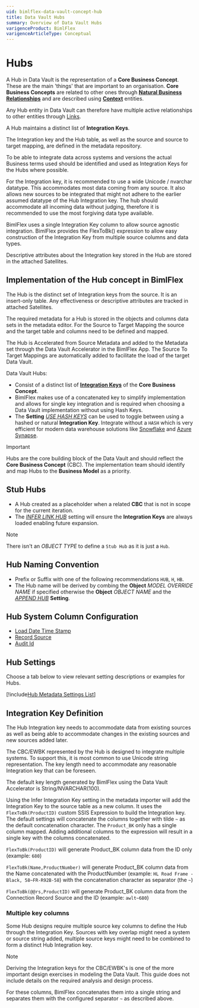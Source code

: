 ```yaml
---
uid: bimlflex-data-vault-concept-hub
title: Data Vault Hubs
summary: Overview of Data Vault Hubs
varigenceProduct: BimlFlex
varigenceArticleType: Conceptual
---
```

# Hubs

A Hub in Data Vault is the representation of a **Core Business Concept**. These are the main 'things' that are important to an organisation. **Core Business Concepts** are related to other ones through [**Natural Business Relationships**](xref:bimlflex-data-vault-concept-link) and are described using [**Context**](xref:bimlflex-data-vault-concept-satellite) entities.

Any Hub entity in Data Vault can therefore have multiple active relationships to other entities through [Links](xref:bimlflex-data-vault-concept-link).

A Hub maintains a distinct list of **Integration Keys**.

The Integration key and the Hub table, as well as the source and source to target mapping, are defined in the metadata repository.

To be able to integrate data across systems and versions the actual Business terms used should be identified and used as Integration Keys for the Hubs where possible.

For the Integration key, it is recommended to use a wide Unicode / nvarchar datatype. This accommodates most data coming from any source. It also allows new sources to be integrated that might not adhere to the earlier assumed datatype of the Hub Integration key. The hub should accommodate all incoming data without judging, therefore it is recommended to use the most forgiving data type available.

BimlFlex uses a single Integration Key column to allow source agnostic integration. BimlFlex provides the FlexToBk() expression to allow easy construction of the Integration Key from multiple source columns and data types.

Descriptive attributes about the Integration key stored in the Hub are stored in the attached Satellites.

## Implementation of the Hub concept in BimlFlex

The Hub is the distinct set of Integration keys from the source. It is an insert-only table. Any effectiveness or descriptive attributes are tracked in attached Satellites.

The required metadata for a Hub is stored in the objects and columns data sets in the metadata editor. For the Source to Target Mapping the source and the target table and columns need to be defined and mapped.

The Hub is Accelerated from Source Metadata and added to the Metadata set through the Data Vault Accelerator in the BimlFlex App. The Source To Target Mappings are automatically added to facilitate the load of the target Data Vault.

Data Vault Hubs:

* Consist of a distinct list of [**Integration Keys**](xref:bimlflex-data-vault-integration-keys-and-relationships) of the **Core Business Concept**.
* BimlFlex makes use of a concatenated key to simplify implementation and allows for single key integration and is required when choosing a Data Vault implementation without using Hash Keys.
* The **Setting** [*USE HASH KEYS*](xref:bimlflex-app-reference-documentation-settings-index) can be used to toggle between using a hashed or natural **Integration Key**.
  Integrate without a `HASH` which is very efficient for modern data warehouse solutions like [Snowflake](https://www.snowflake.com/) and [Azure Synapse](https://azure.microsoft.com/en-us/services/synapse-analytics/).

> [!IMPORTANT]
> Hubs are the core building block of the Data Vault and should reflect the **Core Business Concept** (CBC).
> The implementation team should identify and map Hubs to the **Business Model** as a priority.

## Stub Hubs

* A Hub created as a placeholder when a related **CBC** that is not in scope for the current iteration.
* The [*INFER LINK HUB*](xref:bimlflex-app-reference-documentation-settings-index) setting will ensure the **Integration Keys** are always loaded enabling future expansion.

> [!NOTE]
> There isn't an *OBJECT TYPE* to define a `Stub Hub` as it is just a `Hub`.

## Hub Naming Convention

* Prefix or Suffix with one of the following recommendations `HUB`, `H`, `HB`.
* The Hub name will be derived by combing the **Object** *MODEL OVERRIDE NAME* if specified otherwise the **Object** *OBJECT NAME* and the [*APPEND HUB*](xref:bimlflex-app-reference-documentation-settings-index) **Setting**.

## Hub System Column Configuration

* [Load Date Time Stamp](xref:bimlflex-data-vault-best-practices#load-date-time-stamp)
* [Record Source](xref:bimlflex-data-vault-best-practices#record-source)
* [Audit Id](xref:bimlflex-data-vault-best-practices#audit-id)

## Hub Settings

Choose a tab below to view relevant setting descriptions or examples for Hubs.

[!include[Hub Metadata Settings List](_settings_hub.md)]

## Integration Key Definition

The Hub Integration key needs to accommodate data from existing sources as well as being able to accommodate changes in the existing sources and new sources added later.

The CBC/EWBK represented by the Hub is designed to integrate multiple systems. To support this, it is most common to use  Unicode string representation. The key length need to accommodate any reasonable Integration key that can be foreseen.

The default key length generated by BimlFlex using the Data Vault Accelerator is String/NVARCHAR(100).

Using the Infer Integration Key setting in the metadata importer will add the Integration Key to the source table as a new column. It uses the `FlexToBk(ProductID)` custom SSIS Expression to build the Integration key. The default settings will concatenate the columns together with tilde `~` as the default concatenation character. The `Product_BK` only has a single column mapped. Adding additional columns to the expression will result in a single key with the columns concatenated.

`FlexToBk(ProductID)` will generate Product_BK column data from the ID only (example: `680`)

`FlexToBk(Name,ProductNumber)` will generate Product_BK column data from the Name concatenated with the ProductNumber (example: `HL Road Frame - Black, 58~FR-R92B-58`) with the concatenation character as separator (the `~`)

`FlexToBk(@@rs,ProductID)` will generate Product_BK column data from the Connection Record Source and the ID (example: `awlt~680`)

### Multiple key columns

Some Hub designs require multiple source key columns to define the Hub through the Integration Key. Sources with key overlap might need a system or source string added, multiple source keys might need to be combined to form a distinct Hub Integration key.

> [!NOTE]
> Deriving the Integration keys for the CBC/EWBK's is one of the more important design exercises in modeling the Data Vault. This guide does not include details on the required analysis and design process.

For these columns, BimlFlex concatenates them into a single string and separates them with the configured separator `~` as described above.

